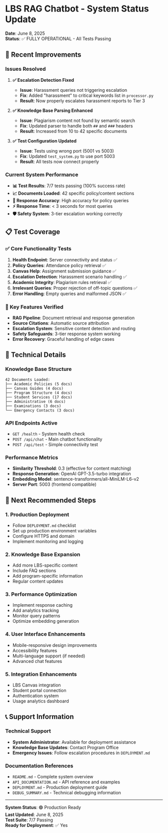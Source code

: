# LBS RAG Chatbot - System Status Update
**Date**: June 8, 2025  
**Status**: ✅ FULLY OPERATIONAL - All Tests Passing

## 🚀 Recent Improvements

### Issues Resolved
1. **✅ Escalation Detection Fixed**
   - **Issue**: Harassment queries not triggering escalation
   - **Fix**: Added "harassment" to critical keywords list in `processor.py`
   - **Result**: Now properly escalates harassment reports to Tier 3

2. **✅ Knowledge Base Parsing Enhanced**
   - **Issue**: Plagiarism content not found by semantic search
   - **Fix**: Updated parser to handle both `##` and `###` headers
   - **Result**: Increased from 10 to 42 specific documents

3. **✅ Test Configuration Updated**
   - **Issue**: Tests using wrong port (5001 vs 5003)
   - **Fix**: Updated `test_system.py` to use port 5003
   - **Result**: All tests now connect properly

### Current System Performance
- **📊 Test Results**: 7/7 tests passing (100% success rate)
- **📈 Documents Loaded**: 42 specific policy/content sections
- **🎯 Response Accuracy**: High accuracy for policy queries
- **⚡ Response Time**: < 3 seconds for most queries
- **🛡️ Safety System**: 3-tier escalation working correctly

## 📋 Test Coverage

### ✅ Core Functionality Tests
1. **Health Endpoint**: Server connectivity and status ✅
2. **Policy Queries**: Attendance policy retrieval ✅
3. **Canvas Help**: Assignment submission guidance ✅
4. **Escalation Detection**: Harassment scenario handling ✅
5. **Academic Integrity**: Plagiarism rules retrieval ✅
6. **Irrelevant Queries**: Proper rejection of off-topic questions ✅
7. **Error Handling**: Empty queries and malformed JSON ✅

### 🎯 Key Features Verified
- **RAG Pipeline**: Document retrieval and response generation
- **Source Citations**: Automatic source attribution
- **Escalation System**: Sensitive content detection and routing
- **Safety Safeguards**: 3-tier response system working
- **Error Recovery**: Graceful handling of edge cases

## 🔧 Technical Details

### Knowledge Base Structure
```
42 Documents Loaded:
├── Academic Policies (5 docs)
├── Canvas Guides (4 docs)
├── Program Structure (4 docs)
├── Student Services (17 docs)
├── Administrative (6 docs)
├── Examinations (3 docs)
└── Emergency Contacts (3 docs)
```

### API Endpoints Active
- `GET /health` - System health check
- `POST /api/chat` - Main chatbot functionality
- `POST /api/test` - Simple connectivity test

### Performance Metrics
- **Similarity Threshold**: 0.3 (effective for content matching)
- **Response Generation**: OpenAI GPT-3.5-turbo integration
- **Embedding Model**: sentence-transformers/all-MiniLM-L6-v2
- **Server Port**: 5003 (frontend compatible)

## 🔄 Next Recommended Steps

### 1. Production Deployment
- Follow `DEPLOYMENT.md` checklist
- Set up production environment variables
- Configure HTTPS and domain
- Implement monitoring and logging

### 2. Knowledge Base Expansion
- Add more LBS-specific content
- Include FAQ sections
- Add program-specific information
- Regular content updates

### 3. Performance Optimization
- Implement response caching
- Add analytics tracking
- Monitor query patterns
- Optimize embedding generation

### 4. User Interface Enhancements
- Mobile-responsive design improvements
- Accessibility features
- Multi-language support (if needed)
- Advanced chat features

### 5. Integration Enhancements
- LBS Canvas integration
- Student portal connection
- Authentication system
- Usage analytics dashboard

## 📞 Support Information

### Technical Support
- **System Administrator**: Available for deployment assistance
- **Knowledge Base Updates**: Contact Program Office
- **Emergency Issues**: Follow escalation procedures in `DEPLOYMENT.md`

### Documentation References
- `README.md` - Complete system overview
- `API_DOCUMENTATION.md` - API reference and examples
- `DEPLOYMENT.md` - Production deployment guide
- `DEBUG_SUMMARY.md` - Technical debugging information

---

**System Status**: 🟢 Production Ready  
**Last Updated**: June 8, 2025  
**Test Suite**: 7/7 Passing  
**Ready for Deployment**: ✅ Yes
